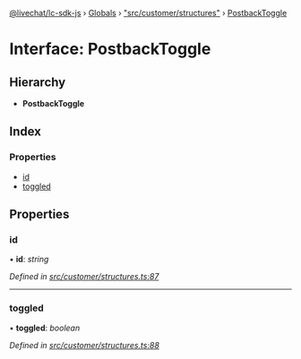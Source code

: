 [@livechat/lc-sdk-js](../README.md) › [Globals](../globals.md) › ["src/customer/structures"](../modules/_src_customer_structures_.md) › [PostbackToggle](_src_customer_structures_.postbacktoggle.md)

# Interface: PostbackToggle

## Hierarchy

* **PostbackToggle**

## Index

### Properties

* [id](_src_customer_structures_.postbacktoggle.md#id)
* [toggled](_src_customer_structures_.postbacktoggle.md#toggled)

## Properties

###  id

• **id**: *string*

*Defined in [src/customer/structures.ts:87](https://github.com/livechat/lc-sdk-js/blob/04572ce/src/customer/structures.ts#L87)*

___

###  toggled

• **toggled**: *boolean*

*Defined in [src/customer/structures.ts:88](https://github.com/livechat/lc-sdk-js/blob/04572ce/src/customer/structures.ts#L88)*

